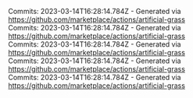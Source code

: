 Commits: 2023-03-14T16:28:14.784Z - Generated via https://github.com/marketplace/actions/artificial-grass
<br>
Commits: 2023-03-14T16:28:14.784Z - Generated via https://github.com/marketplace/actions/artificial-grass
<br>
Commits: 2023-03-14T16:28:14.784Z - Generated via https://github.com/marketplace/actions/artificial-grass
<br>
Commits: 2023-03-14T16:28:14.784Z - Generated via https://github.com/marketplace/actions/artificial-grass
<br>
Commits: 2023-03-14T16:28:14.784Z - Generated via https://github.com/marketplace/actions/artificial-grass
<br>

